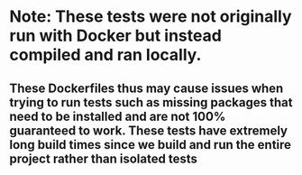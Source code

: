 # Note: These tests were not originally run with Docker but instead compiled and ran locally. 

## These Dockerfiles thus may cause issues when trying to run tests such as missing packages that need to be installed and are not 100% guaranteed to work. These tests have extremely long build times since we build and run the entire project rather than isolated tests
